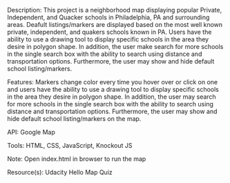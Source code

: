 Description: This project is a neighborhood map displaying popular Private, Independent, and Quacker schools in Philadelphia, PA and surrounding areas. Deafult listings/markers are displayed based on the most well known private, independent, and quakers schools known in PA. Users have the ability to use a drawing tool to display specific schools in the area they desire in polygon shape. In addition, the user make search for more schools in the single search box with the ability to search using distance and transportation options. Furthermore, the user may show and hide default school listing/markers. 

Features: Markers change color every time you hover over or click on one and users have the ability to use a drawing tool to display specific schools in the area they desire in polygon shape. In addition, the user may search for more schools in the single search box with the ability to search using distance and transportation options. Furthermore, the user may show and hide default school listing/markers on the map.

API: Google Map 

Tools: HTML, CSS, JavaScript, Knockout JS

Note: Open index.html in browser to run the map

Resource(s): Udacity Hello Map Quiz
